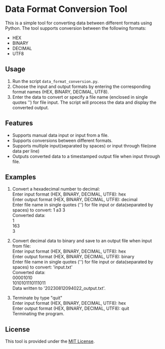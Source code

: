 # Data Format Conversion Tool

This is a simple tool for converting data between different formats using Python. The tool supports conversion between the following formats:

- HEX
- BINARY
- DECIMAL
- UTF8

## Usage

1. Run the script `data_format_conversion.py`.
2. Choose the input and output formats by entering the corresponding format names (HEX, BINARY, DECIMAL, UTF8).
3. Enter the data to convert or specify a file name (enclosed in single quotes '') for file input. The script will process the data and display the converted output.

## Features

- Supports manual data input or input from a file.
- Supports conversions between different formats.
- Supports multiple input(separated by spaces) or input through file(one data per line)
- Outputs converted data to a timestamped output file when input through file.

## Examples

1. Convert a hexadecimal number to decimal:    
   Enter input format (HEX, BINARY, DECIMAL, UTF8): hex    
   Enter output format (HEX, BINARY, DECIMAL, UTF8): decimal      
   Enter file name in single quotes ('') for file input or data(separated by spaces) to convert: 1 a3 3  
   Converted data:  
   1  
   163  
   3  


3. Convert decimal data to binary and save to an output file when input from file:    
Enter input format (HEX, BINARY, DECIMAL, UTF8): hex    
Enter output format (HEX, BINARY, DECIMAL, UTF8): binary    
Enter file name in single quotes ('') for file input or data(separated by spaces) to convert: 'input.txt'    
Converted data:    
00001010    
1010101110111011    
Data written to '20230812094022_output.txt'.    

4. Terminate by type "quit"    
Enter input format (HEX, BINARY, DECIMAL, UTF8): hex    
Enter output format (HEX, BINARY, DECIMAL, UTF8): quit    
Terminating the program.    


## License

This tool is provided under the [MIT License](LICENSE).
